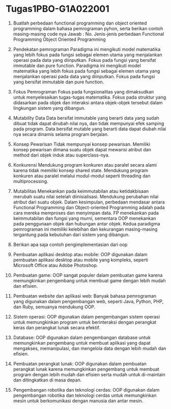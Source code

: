 # Tugas1PBO-G1A022001

1.	Buatlah perbedaan functional programming dan object oriented programming dalam bahasa pemrograman pyhon, serta berikan contoh masing-masing code nya
Jawab :
No.	Jenis-jenis perbedaan	Functional Programming	Object Oriented Programming
1.	Pendekatan pemrograman 	Paradigma ini mengikuti model matematika yang lebih fokus pada fungsi sebagai elemen utama yang menjalankan operasi pada data yang diinputkan. Fokus pada fungsi yang bersifat immutable dan pure function.	Paradigma ini mengikuti model matematika yang lebih fokus pada fungsi sebagai elemen utama yang menjalankan operasi pada data yang diinputkan. Fokus pada fungsi yang bersifat immutable dan pure function.
2. 	Fokus Pemrograman 	Fokus pada fungsionalitas yang dimaksudkan untuk menyelesaikan tugas-tugas matematika.	Fokus pada struktur yang didasarkan pada objek dan interaksi antara objek-objek tersebut dalam lingkungan sistem yang dibangun.
3.	Mutability Data	Data bersifat immutable yang berarti data yang sudah dibuat tidak dapat dirubah nilai nya, dan tidak mempunyai efek samping pada program.	Data bersifat mutable yang berarti data dapat diubah nilai nya secara dinamis selama program berjalan.
4.	Konsep Pewarisan	Tidak mempunyai konsep pewarisan.	Memiliki konsep pewarisan dimana suatu objek dapat mewarisi atribut dan method dari objek induk atau superclass-nya.
5. 	Konkurensi 	Mendukung program konkuren atau paralel secara alami karena tidak memiliki konsep shared state.	Mendukung program konkuren atau paralel melalui modul-modul seperti threading dan multiprocessing.
6.	Mutabilitas	Menekankan pada keimmutabilan atau ketidakbisaan merubah suatu nilai setelah diinisialisasi.	Mendukung perubahan nilai atribut dari suatu objek.
Dalam kesimpulan, perbedaan mendasar antara Functional Programming dan Object-oriented Programming adalah pada cara mereka memproses dan menyimpan data. FP menekankan pada keimmutabilan dan fungsi yang murni, sementara OOP menekankan pada penggunaan objek dan hubungan antar objek. Kedua paradigma pemrograman ini memiliki kelebihan dan kekurangan masing-masing tergantung pada kebutuhan dari sistem yang dibangun.

2. Berikan apa saja contoh pengimplementasian dari oop
1.	Pembuatan aplikasi desktop atau mobile: OOP digunakan dalam pembuatan aplikasi desktop atau mobile yang kompleks, seperti Microsoft Office atau Adobe Photoshop.
2.	Pembuatan game: OOP sangat populer dalam pembuatan game karena memungkinkan pengembang untuk membuat game dengan lebih mudah dan efisien.
3.	Pembuatan website dan aplikasi web: Banyak bahasa pemrograman yang digunakan dalam pengembangan web, seperti Java, Python, PHP, dan Ruby, semuanya mendukung OOP.
4.	Sistem operasi: OOP digunakan dalam pengembangan sistem operasi untuk memungkinkan program untuk berinteraksi dengan perangkat keras dan perangkat lunak secara efektif.
5.	Database: OOP digunakan dalam pengembangan database untuk memungkinkan pengembang untuk membuat aplikasi yang dapat mengakses, memanipulasi, dan mengelola data dengan lebih mudah dan efisien.
6.	Pembuatan perangkat lunak: OOP digunakan dalam pembuatan perangkat lunak karena memungkinkan pengembang untuk membuat program dengan lebih mudah dan efisien serta mudah untuk di-maintain dan ditingkatkan di masa depan.
7.	Pengembangan robotika dan teknologi cerdas: OOP digunakan dalam pengembangan robotika dan teknologi cerdas untuk memungkinkan mesin untuk berkomunikasi dengan manusia dan antar mesin.
